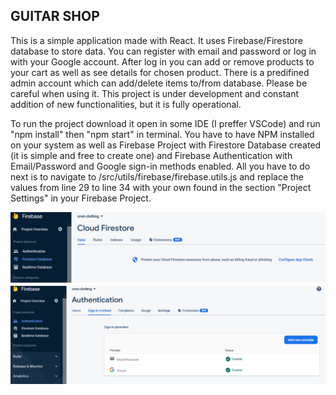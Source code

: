 ## GUITAR SHOP 

This is a simple application made with React. It uses Firebase/Firestore database to store data.
You can register with email and password or log in with your Google account. After log in you can
add or remove products to your cart as well as see details for chosen product. There is a predifined
admin account which can add/delete items to/from database. Please be careful when using it.
This project is under development and constant addition of new functionalities, but it is fully operational.

To run the project download it open in some IDE (I preffer VSCode) and run "npm install" then "npm start" in terminal.
You have to have NPM installed on your system as well as Firebase Project with Firestore Database created (it is simple and free to create one) and Firebase Authentication with Email/Password and Google sign-in methods enabled.
All you have to do next is to navigate to /src/utils/firebase/firebase.utils.js and replace the values ​​from line 29 to line 34 with your own found in the section "Project Settings" in your Firebase Project.

![Cloud firestore](firestore.png)
![Authentication](auth.png)